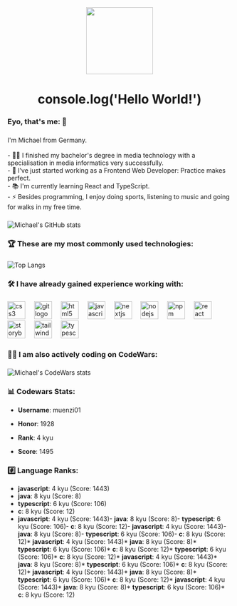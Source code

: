 <div align="center">
  <img height="150" src="https://media.giphy.com/media/v1.Y2lkPTc5MGI3NjExNjM5aHBnencyZzQ3a3gxNXV5a2tyOTBlY3ozZHRucTZvM3A4ZjJpbyZlcD12MV9pbnRlcm5hbF9naWZfYnlfaWQmY3Q9cw/j1soPQE95y0eXhMwKT/giphy.gif"  />
</div>

###

<h1 align="center">console.log('Hello World!')</h1>

###

<h3 align="left"> Eyo, that's me:  👋</h3>

###

<p align="left">I'm Michael from Germany. <br><br>- 👩‍💻 I finished my bachelor's degree in media technology with a specialisation in media informatics very successfully. <br>- 🔭 I’ve just started working as a Frontend Web Developer: Practice makes perfect.<br>- 📚 I'm currently learning React and TypeScript.<br>- ⚡ Besides programming, I enjoy doing sports, listening to music and going for walks in my free time.</p>

###

![Michael's GitHub stats](https://github-readme-stats.vercel.app/api?username=StackOverflowIsBetterThanAnyAI&show=reviews&show_icons=true&include_all_commits=true)

###

<h3 align="left">🏆 These are my most commonly used technologies:</h3>

###

![Top Langs](https://github-readme-stats.vercel.app/api/top-langs/?username=StackOverflowIsBetterThanAnyAI&layout=compact)

###

<h3 align="left">🛠 I have already gained experience working with:</h3>

###

<div align="left">
  <img src="https://cdn.jsdelivr.net/gh/devicons/devicon/icons/css3/css3-original.svg" height="40" alt="css3 logo"  />
  <img width="12" />
  <img src="https://cdn.jsdelivr.net/gh/devicons/devicon/icons/git/git-original.svg" height="40" alt="git logo"  />
  <img width="12" />
  <img src="https://cdn.jsdelivr.net/gh/devicons/devicon/icons/html5/html5-original.svg" height="40" alt="html5 logo"  />
  <img width="12" />
  <img src="https://cdn.jsdelivr.net/gh/devicons/devicon/icons/javascript/javascript-original.svg" height="40" alt="javascript logo"  />
  <img width="12" />
  <img src="https://cdn.jsdelivr.net/gh/devicons/devicon/icons/nextjs/nextjs-original.svg" height="40" alt="nextjs logo"  />
  <img width="12" />
  <img src="https://cdn.jsdelivr.net/gh/devicons/devicon/icons/nodejs/nodejs-original.svg" height="40" alt="nodejs logo"  />
  <img width="12" />
  <img src="https://cdn.jsdelivr.net/gh/devicons/devicon/icons/npm/npm-original-wordmark.svg" height="40" alt="npm logo"  />
  <img width="12" />
  <img src="https://cdn.jsdelivr.net/gh/devicons/devicon/icons/react/react-original.svg" height="40" alt="react logo"  />
  <img width="12" />
  <img src="https://cdn.jsdelivr.net/gh/devicons/devicon/icons/storybook/storybook-original.svg" height="40" alt="storybook logo"  />
  <img width="12" />
  <img src="https://cdn.jsdelivr.net/gh/devicons/devicon/icons/tailwindcss/tailwindcss-original.svg" height="40" alt="tailwindcss logo"  />
  <img width="12" />
  <img src="https://cdn.jsdelivr.net/gh/devicons/devicon/icons/typescript/typescript-original.svg" height="40" alt="typescript logo"  />
</div>

###

<h3 align="left">👨‍💻 I am also actively coding on CodeWars:</h3>

###

![Michael's CodeWars stats](https://www.codewars.com/users/muenzi01/badges/large)

<h3 align="left">📊 Codewars Stats:</h3>

-   **Username**: muenzi01 <!-- CODEWARS_USERNAME -->

-   **Honor**: 1928 <!-- CODEWARS_HONOR -->

-   **Rank**: 4 kyu <!-- CODEWARS_OVERALL_RANK -->

-   **Score**: 1495 <!-- CODEWARS_OVERALL_SCORE -->

<h3 align="left">#️⃣ Language Ranks:</h3>

<!-- CODEWARS_LANGUAGE_RANKS -->

- **javascript**: 4 kyu (Score: 1443)
- **java**: 8 kyu (Score: 8)
- **typescript**: 6 kyu (Score: 106)
- **c**: 8 kyu (Score: 12)
- **javascript**: 4 kyu (Score: 1443)- **java**: 8 kyu (Score: 8)- **typescript**: 6 kyu (Score: 106)- **c**: 8 kyu (Score: 12)-   **javascript**: 4 kyu (Score: 1443)-   **java**: 8 kyu (Score: 8)-   **typescript**: 6 kyu (Score: 106)-   **c**: 8 kyu (Score: 12)*   **javascript**: 4 kyu (Score: 1443)*   **java**: 8 kyu (Score: 8)*   **typescript**: 6 kyu (Score: 106)*   **c**: 8 kyu (Score: 12)*   **typescript**: 6 kyu (Score: 106)*   **c**: 8 kyu (Score: 12)*   **javascript**: 4 kyu (Score: 1443)*   **java**: 8 kyu (Score: 8)*   **typescript**: 6 kyu (Score: 106)*   **c**: 8 kyu (Score: 12)*   **javascript**: 4 kyu (Score: 1443)*   **java**: 8 kyu (Score: 8)*   **typescript**: 6 kyu (Score: 106)*   **c**: 8 kyu (Score: 12)*   **javascript**: 4 kyu (Score: 1443)*   **java**: 8 kyu (Score: 8)*   **typescript**: 6 kyu (Score: 106)*   **c**: 8 kyu (Score: 12)
